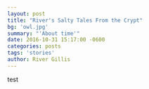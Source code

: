 ```yaml
---
layout: post
title: "River's Salty Tales From the Crypt"
bg: 'owl.jpg'
summary: "'About time'"
date: 2016-10-31 15:17:00 -0600
categories: posts
tags: 'stories'
author: River Gillis
---
```

test